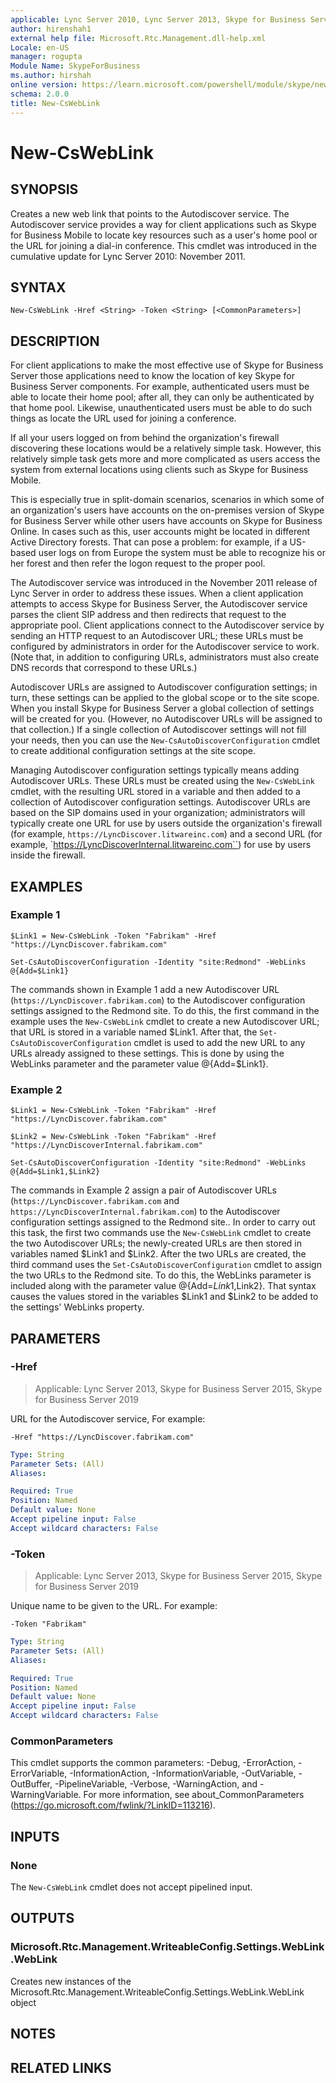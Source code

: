 ```yaml
---
applicable: Lync Server 2010, Lync Server 2013, Skype for Business Server 2015, Skype for Business Server 2019
author: hirenshah1
external help file: Microsoft.Rtc.Management.dll-help.xml
Locale: en-US
manager: rogupta
Module Name: SkypeForBusiness
ms.author: hirshah
online version: https://learn.microsoft.com/powershell/module/skype/new-csweblink
schema: 2.0.0
title: New-CsWebLink
---
```


# New-CsWebLink

## SYNOPSIS
Creates a new web link that points to the Autodiscover service.
The Autodiscover service provides a way for client applications such as Skype for Business Mobile to locate key resources such as a user's home pool or the URL for joining a dial-in conference.
This cmdlet was introduced in the cumulative update for Lync Server 2010: November 2011.


## SYNTAX

```
New-CsWebLink -Href <String> -Token <String> [<CommonParameters>]
```

## DESCRIPTION
For client applications to make the most effective use of Skype for Business Server those applications need to know the location of key Skype for Business Server components.
For example, authenticated users must be able to locate their home pool; after all, they can only be authenticated by that home pool.
Likewise, unauthenticated users must be able to do such things as locate the URL used for joining a conference.

If all your users logged on from behind the organization's firewall discovering these locations would be a relatively simple task.
However, this relatively simple task gets more and more complicated as users access the system from external locations using clients such as Skype for Business Mobile.

This is especially true in split-domain scenarios, scenarios in which some of an organization's users have accounts on the on-premises version of Skype for Business Server while other users have accounts on Skype for Business Online.
In cases such as this, user accounts might be located in different Active Directory forests.
That can pose a problem: for example, if a US-based user logs on from Europe the system must be able to recognize his or her forest and then refer the logon request to the proper pool.

The Autodiscover service was introduced in the November 2011 release of Lync Server in order to address these issues.
When a client application attempts to access Skype for Business Server, the Autodiscover service parses the client SIP address and then redirects that request to the appropriate pool.
Client applications connect to the Autodiscover service by sending an HTTP request to an Autodiscover URL; these URLs must be configured by administrators in order for the Autodiscover service to work.
(Note that, in addition to configuring URLs, administrators must also create DNS records that correspond to these URLs.)

Autodiscover URLs are assigned to Autodiscover configuration settings; in turn, these settings can be applied to the global scope or to the site scope.
When you install Skype for Business Server a global collection of settings will be created for you.
(However, no Autodiscover URLs will be assigned to that collection.) If a single collection of Autodiscover settings will not fill your needs, then you can use the `New-CsAutoDiscoverConfiguration` cmdlet to create additional configuration settings at the site scope.

Managing Autodiscover configuration settings typically means adding Autodiscover URLs.
These URLs must be created using the `New-CsWebLink` cmdlet, with the resulting URL stored in a variable and then added to a collection of Autodiscover configuration settings.
Autodiscover URLs are based on the SIP domains used in your organization; administrators will typically create one URL for use by users outside the organization's firewall (for example, `https://LyncDiscover.litwareinc.com`) and a second URL (for example, `https://LyncDiscoverInternal.litwareinc.com``) for use by users inside the firewall.


## EXAMPLES

### Example 1
```
$Link1 = New-CsWebLink -Token "Fabrikam" -Href "https://LyncDiscover.fabrikam.com"

Set-CsAutoDiscoverConfiguration -Identity "site:Redmond" -WebLinks @{Add=$Link1}
```

The commands shown in Example 1 add a new Autodiscover URL (`https://LyncDiscover.fabrikam.com`) to the Autodiscover configuration settings assigned to the Redmond site.
To do this, the first command in the example uses the `New-CsWebLink` cmdlet to create a new Autodiscover URL; that URL is stored in a variable named $Link1.
After that, the `Set-CsAutoDiscoverConfiguration` cmdlet is used to add the new URL to any URLs already assigned to these settings.
This is done by using the WebLinks parameter and the parameter value @{Add=$Link1}.


### Example 2
```
$Link1 = New-CsWebLink -Token "Fabrikam" -Href "https://LyncDiscover.fabrikam.com"

$Link2 = New-CsWebLink -Token "Fabrikam" -Href "https://LyncDiscoverInternal.fabrikam.com"

Set-CsAutoDiscoverConfiguration -Identity "site:Redmond" -WebLinks @{Add=$Link1,$Link2}
```

The commands in Example 2 assign a pair of Autodiscover URLs (`https://LyncDiscover.fabrikam.com` and `https://LyncDiscoverInternal.fabrikam.com`) to the Autodiscover configuration settings assigned to the Redmond site..
In order to carry out this task, the first two commands use the `New-CsWebLink` cmdlet to create the two Autodiscover URLs; the newly-created URLs are then stored in variables named $Link1 and $Link2.
After the two URLs are created, the third command uses the `Set-CsAutoDiscoverConfiguration` cmdlet to assign the two URLs to the Redmond site.
To do this, the WebLinks parameter is included along with the parameter value @{Add=$Link1,$Link2}.
That syntax causes the values stored in the variables $Link1 and $Link2 to be added to the settings' WebLinks property.


## PARAMETERS

### -Href

> Applicable: Lync Server 2013, Skype for Business Server 2015, Skype for Business Server 2019

URL for the Autodiscover service, For example:

`-Href "https://LyncDiscover.fabrikam.com"`

```yaml
Type: String
Parameter Sets: (All)
Aliases:

Required: True
Position: Named
Default value: None
Accept pipeline input: False
Accept wildcard characters: False
```

### -Token

> Applicable: Lync Server 2013, Skype for Business Server 2015, Skype for Business Server 2019

Unique name to be given to the URL.
For example:

`-Token "Fabrikam"`

```yaml
Type: String
Parameter Sets: (All)
Aliases:

Required: True
Position: Named
Default value: None
Accept pipeline input: False
Accept wildcard characters: False
```

### CommonParameters
This cmdlet supports the common parameters: -Debug, -ErrorAction, -ErrorVariable, -InformationAction, -InformationVariable, -OutVariable, -OutBuffer, -PipelineVariable, -Verbose, -WarningAction, and -WarningVariable. For more information, see about_CommonParameters (https://go.microsoft.com/fwlink/?LinkID=113216).

## INPUTS

### None
The `New-CsWebLink` cmdlet does not accept pipelined input.

## OUTPUTS

### Microsoft.Rtc.Management.WriteableConfig.Settings.WebLink.WebLink
Creates new instances of the Microsoft.Rtc.Management.WriteableConfig.Settings.WebLink.WebLink object

## NOTES

## RELATED LINKS
